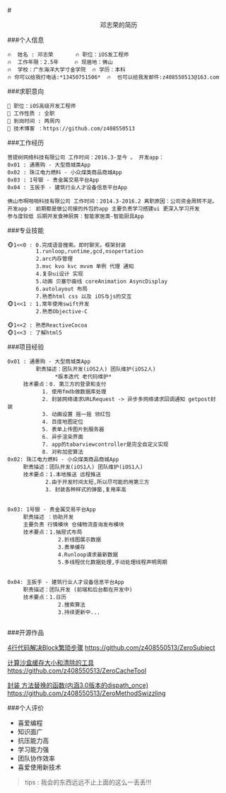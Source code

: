 #<Center>邓志荣的简历</Center>

###个人信息
```
🔥  姓名 : 邓志荣       🔥 职位：iOS发工程师
🔥  工作年限：2.5年     🔥 现居地：佛山
🔥  学校：广东海洋大学寸金学院  🔥 学历：本科
🔥 你可以给我打电话:*13450751506*  🔥  也可以给我发邮件:z408550513@163.com
```

###求职意向
```
👑 职位：iOS高级开发工程师
👑 工作性质 : 全职
👑 到岗时间 : 两周内
👑 技术博客 ：https://github.com/z408550513

```

###工作经历
```
菩提树网络科技有限公司 工作时间：2016.3-至今 。 开发app：
0x01 : 通惠购 - 大型商城类App
0x02 : 珠江电力燃料 - 小众煤类商品商城App
0x03 : 1号银 - 贵金属交易平台App
0x04 : 玉扳手 - 建筑行业人才设备信息平台App

佛山市啊啪啪科技有限公司 工作时间：2014.3-2016.2 离职原因：公司资金周转不足。 
开发app： 前期都是做公司接的外包的app 主要负责学习搭建ui 更深入学习开发 
参与度较低 后期开发食神厨房：智能家居类-智能厨具App

```
###专业技能
```
🐵1<<0 : 0.完成语音搜索。即时聊天。框架封装
     	 1.runloop,runtime,gcd,nsopertation
     	 2.arc内存管理
     	 3.mvc kvo kvc mvvm 单例 代理 通知 
     	 4.复杂ui设计 实现
     	 5.动画 贝塞尔曲线 coreAnimation AsyncDisplay
     	 6.autolayout 布局 
     	 7.熟悉html css 以及 iOS与js的交互
🐵1<<1 : 1.常年使用swift开发
     	 2.熟悉Objective-C
     	 
🐵1<<2 : 熟悉ReactiveCocoa 
🐵1<<3 : 了解html5
```


###项目经验
```
0x01 : 通惠购 - 大型商城类App
         职责描述：团队开发(iOS2人) 团队维护(iOS2人)
               *版本迭代 老代码维护*
     技术要点：0. 第三方的登录和支付
           1. 使用fmdb做数据库处理
           2. 封装网络请求URLRequest -> 异步多网络请求回调通知 getpost封                      装
           3. 动画设置 摇一摇 领红包
           4. 百度地图定位
           5. 表单上传图片到服务器
           6. 异步渲染界面
           7. app的tabarviewcontroller是完全自定义实现
           8. 对称加密算法 
0x02: 珠江电力燃料 - 小众煤类商品商城App
     职责描述：团队开发(iOS1人) 团队维护(iOS1人)
     技术要点：1.本地推送 远程推送
           	2.由于开发时间太短,所以尽可能的用第三方
          	3. 封装各种样式的弹窗,复用率高
           

0x03: 1号银 - 贵金属交易平台App
     职责描述 ：协助开发
     主要负责 行情模块 仓储物流查询发布模块
     技术要点：1.抽屉式布局
     		 	2.折线图展示数据
     		 	3.表单缓存
     		 	4.Runloop请求最新数据
     		 	5.多线程优化数据处理,手动处理线程声明周期
     		 		

0x04: 玉扳手 - 建筑行业人才设备信息平台App
     职责描述：团队开发 (前端和后台都在开发中)
     技术要点：1.日历
     			2.搜索算法
     			3.持续更新中...
         
```

###开源作品


[4行代码解决Block繁琐步骤](https://github.com/z408550513/ZeroSubject) https://github.com/z408550513/ZeroSubject

[计算沙盒缓存大小和清除的工具](https://github.com/z408550513/ZeroCacheTool) https://github.com/z408550513/ZeroCacheTool

[封装 方法替换的函数(内涵3.0版本的dispath_once)](https://github.com/z408550513/ZeroMethodSwizzling) https://github.com/z408550513/ZeroMethodSwizzling


###个人评价
* 喜爱编程 
* 知识面广
* 抗压能力高 
* 学习能力强
* 团队协作效率
* 喜爱使用新技术

> tips : 我会的东西远远不止上面的这么一丢丢!!!

